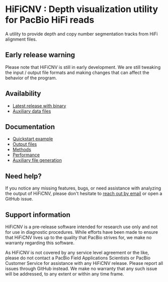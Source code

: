 # HiFiCNV : Depth visualization utility for PacBio HiFi reads
A utility to provide depth and copy number segmentation tracks from HiFi alignment files.

## Early release warning
Please note that HiFiCNV is still in early development. 
We are still tweaking the input / output file formats and making changes that can affect the behavior of the program.

## Availability
* [Latest release with binary](https://github.com/PacificBiosciences/HiFiCNV/releases/latest)
* [Auxiliary data files](./data)

## Documentation
* [Quickstart example](docks/quickstart.md)
* [Output files](docs/outputs.md)
* [Methods](docs/methods.md)
* [Performance](docs/performance.md)
* [Auxiliary file generation](docs/aux_data.md)

## Need help?
If you notice any missing features, bugs, or need assistance with analyzing the output of HiFiCNV, 
please don't hesitate to [reach out by email](mailto:mholt@pacificbiosciences.com) or open a GitHub issue.

## Support information
HiFiCNV is a pre-release software intended for research use only and not for use in diagnostic procedures. 
While efforts have been made to ensure that HiFiCNV lives up to the quality that PacBio strives for, we make no warranty regarding this software.

As HiFiCNV is not covered by any service level agreement or the like, please do not contact a PacBio Field Applications Scientists or PacBio Customer Service for assistance with any HiFiCNV release. 
Please report all issues through GitHub instead. 
We make no warranty that any such issue will be addressed, to any extent or within any time frame.
